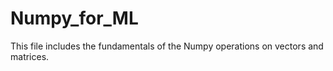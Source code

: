 # Numpy_for_ML

This file includes the fundamentals of the Numpy operations on vectors and matrices.
